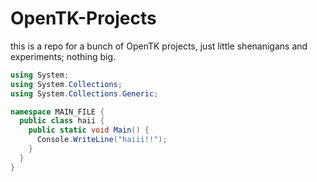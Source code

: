 # OpenTK-Projects
this is a repo for a bunch of OpenTK projects, just little shenanigans and experiments; nothing big.
```Cs
using System;
using System.Collections;
using System.Collections.Generic;

namespace MAIN_FILE {
  public class haii {
    public static void Main() {
      Console.WriteLine("haiii!!");
    }
  }
}
